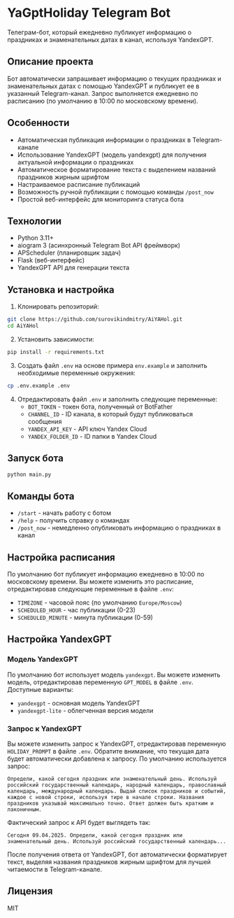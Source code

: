 # YaGptHoliday Telegram Bot

Телеграм-бот, который ежедневно публикует информацию о праздниках и знаменательных датах в канал, используя YandexGPT.

## Описание проекта

Бот автоматически запрашивает информацию о текущих праздниках и знаменательных датах с помощью YandexGPT и публикует ее в указанный Telegram-канал. Запрос выполняется ежедневно по расписанию (по умолчанию в 10:00 по московскому времени).

## Особенности

- Автоматическая публикация информации о праздниках в Telegram-канале
- Использование YandexGPT (модель yandexgpt) для получения актуальной информации о праздниках
- Автоматическое форматирование текста с выделением названий праздников жирным шрифтом
- Настраиваемое расписание публикаций
- Возможность ручной публикации с помощью команды `/post_now`
- Простой веб-интерфейс для мониторинга статуса бота

## Технологии

- Python 3.11+
- aiogram 3 (асинхронный Telegram Bot API фреймворк)
- APScheduler (планировщик задач)
- Flask (веб-интерфейс)
- YandexGPT API для генерации текста

## Установка и настройка

1. Клонировать репозиторий:
```bash
git clone https://github.com/surovikindmitry/AiYAHol.git
cd AiYAHol
```

2. Установить зависимости:
```bash
pip install -r requirements.txt
```

3. Создать файл `.env` на основе примера `env.example` и заполнить необходимые переменные окружения:
```bash
cp .env.example .env
```

4. Отредактировать файл `.env` и заполнить следующие переменные:
   - `BOT_TOKEN` - токен бота, полученный от BotFather
   - `CHANNEL_ID` - ID канала, в который будут публиковаться сообщения
   - `YANDEX_API_KEY` - API ключ Yandex Cloud
   - `YANDEX_FOLDER_ID` - ID папки в Yandex Cloud

## Запуск бота

```bash
python main.py
```

## Команды бота

- `/start` - начать работу с ботом
- `/help` - получить справку о командах
- `/post_now` - немедленно опубликовать информацию о праздниках в канал

## Настройка расписания

По умолчанию бот публикует информацию ежедневно в 10:00 по московскому времени. Вы можете изменить это расписание, отредактировав следующие переменные в файле `.env`:

- `TIMEZONE` - часовой пояс (по умолчанию `Europe/Moscow`)
- `SCHEDULED_HOUR` - час публикации (0-23)
- `SCHEDULED_MINUTE` - минута публикации (0-59)

## Настройка YandexGPT

### Модель YandexGPT

По умолчанию бот использует модель `yandexgpt`. Вы можете изменить модель, отредактировав переменную `GPT_MODEL` в файле `.env`. Доступные варианты:
- `yandexgpt` - основная модель YandexGPT 
- `yandexgpt-lite` - облегченная версия модели

### Запрос к YandexGPT

Вы можете изменить запрос к YandexGPT, отредактировав переменную `HOLIDAY_PROMPT` в файле `.env`. Обратите внимание, что текущая дата будет автоматически добавлена к запросу. По умолчанию используется запрос:

```
Определи, какой сегодня праздник или знаменательный день. Используй российский государственный календарь, народный календарь, православный календарь, международный календарь. Выдай список праздников и событий, каждое с новой строки, используя тире в начале строки. Названия праздников указывай максимально точно. Ответ должен быть кратким и лаконичным.
```

Фактический запрос к API будет выглядеть так:
```
Сегодня 09.04.2025. Определи, какой сегодня праздник или знаменательный день. Используй российский государственный календарь...
```

После получения ответа от YandexGPT, бот автоматически форматирует текст, выделяя названия праздников жирным шрифтом для лучшей читаемости в Telegram-канале.

## Лицензия

MIT
